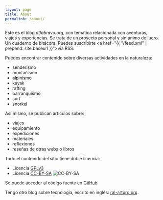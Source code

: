 ```yaml
---
layout: page
title: About
permalink: /about/
---
```


Este es el blog *alfabravo.org*, con tematica relacionada con aventuras, viajes y experiencias.
Se trata de un proyecto personal y sin ánimo de lucro. Un cuaderno de bitácora.
Puedes suscribirte <a href="{{ "/feed.xml" | prepend: site.baseurl }}">via RSS</a>.

Puedes encontrar contenido sobre diversas actividades en la naturaleza:

* senderismo
* montañismo
* alpinismo
* kayak
* rafting
* barranquismo
* surf
* snorkel

Así mismo, se publican articulos sobre:

* viajes
* equipamiento
* expediciones
* materiales
* reflexiones
* reseñas de otras webs o libros


Todo el contenido del sitio tiene doble licencia:

* Licencia [GPLv3](http://www.gnu.org/licenses/gpl-3.0.html)
* Licencia [CC-BY-SA](http://creativecommons.org/licenses/by-sa/4.0) ![CC-BY-SA](https://i.creativecommons.org/l/by-sa/4.0/80x15.png)

Se puede acceder al código fuente en [GitHub](https://github.com/aborrero/alfabravo.org)

Tengo otro blog sobre tecnología, escrito en inglés:
[ral-arturo.org][ral-arturo.org].

[ral-arturo.org]:		http://ral-arturo.org
